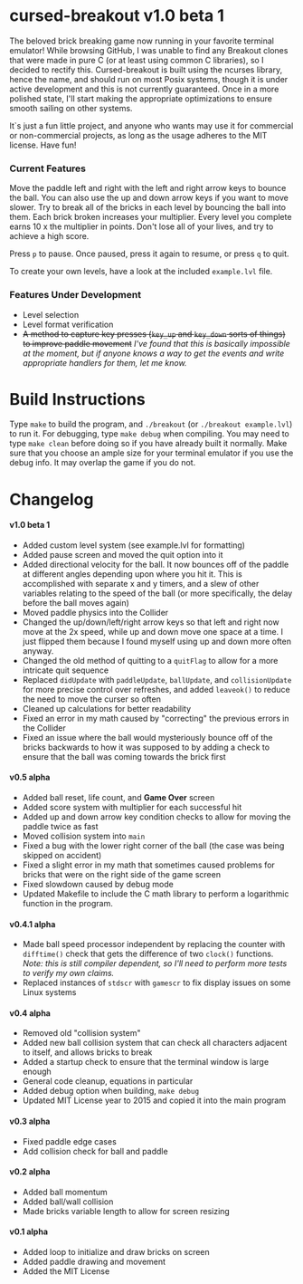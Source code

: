 # cursed-breakout v1.0 beta 1
The beloved brick breaking game now running in your favorite terminal emulator! While browsing GitHub, I was unable to find any Breakout clones that were made in pure C (or at least using common C libraries), so I decided to rectify this. Cursed-breakout is built using the ncurses library, hence the name, and should run on most Posix systems, though it is under active development and this is not currently guaranteed. Once in a more polished state, I'll start making the appropriate optimizations to ensure smooth sailing on other systems.

It`s just a fun little project, and anyone who wants may use it for commercial or non-commercial projects, as long as the usage adheres to the MIT license. Have fun!

### Current Features
Move the paddle left and right with the left and right arrow keys to bounce the ball. You can also use the up and down arrow keys if you want to move slower. Try to break all of the bricks in each level by bouncing the ball into them. Each brick broken increases your multiplier. Every level you complete earns 10 x the multiplier in points. Don't lose all of your lives, and try to achieve a high score.

Press `p` to pause. Once paused, press it again to resume, or press `q` to quit.

To create your own levels, have a look at the included `example.lvl` file.

### Features Under Development
- Level selection
- Level format verification
- ~~A method to capture key presses (`key_up` and `key_down` sorts of things) to improve paddle movement~~ *I've found that this is basically impossible at the moment, but if anyone knows a way to get the events and write appropriate handlers for them, let me know.*

# Build Instructions
Type `make` to build the program, and `./breakout` (or `./breakout example.lvl`) to run it.
For debugging, type `make debug` when compiling. You may need to type `make clean` before doing so if you have already built it normally. Make sure that you choose an ample size for your terminal emulator if you use the debug info. It may overlap the game if you do not. 

# Changelog
#### v1.0 beta 1
- Added custom level system (see example.lvl for formatting)
- Added pause screen and moved the quit option into it
- Added directional velocity for the ball. It now bounces off of the paddle at different angles depending upon where you hit it. This is accomplished with separate x and y timers, and a slew of other variables relating to the speed of the ball (or more specifically, the delay before the ball moves again)
- Moved paddle physics into the Collider
- Changed the up/down/left/right arrow keys so that left and right now move at the 2x speed, while up and down move one space at a time. I just flipped them because I found myself using up and down more often anyway.
- Changed the old method of quitting to a `quitFlag` to allow for a more intricate quit sequence
- Replaced `didUpdate` with `paddleUpdate`, `ballUpdate`, and `collisionUpdate` for more precise control over refreshes, and added `leaveok()` to reduce the need to move the curser so often
- Cleaned up calculations for better readability
- Fixed an error in my math caused by "correcting" the previous errors in the Collider
- Fixed an issue where the ball would mysteriously bounce off of the bricks backwards to how it was supposed to by adding a check to ensure that the ball was coming towards the brick first

#### v0.5 alpha
- Added ball reset, life count, and **Game Over** screen
- Added score system with multiplier for each successful hit
- Added up and down arrow key condition checks to allow for moving the paddle twice as fast
- Moved collision system into `main`
- Fixed a bug with the lower right corner of the ball (the case was being skipped on accident)
- Fixed a slight error in my math that sometimes caused problems for bricks that were on the right side of the game screen
- Fixed slowdown caused by debug mode
- Updated Makefile to include the C math library to perform a logarithmic function in the program.

#### v0.4.1 alpha
- Made ball speed processor independent by replacing the counter with `difftime()` check that gets the difference of two `clock()` functions. *Note: this is still compiler dependent, so I'll need to perform more tests to verify my own claims.*
- Replaced instances of `stdscr` with `gamescr` to fix display issues on some Linux systems

#### v0.4 alpha
- Removed old "collision system"
- Added new ball collision system that can check all characters adjacent to itself, and allows bricks to break
- Added a startup check to ensure that the terminal window is large enough
- General code cleanup, equations in particular
- Added debug option when building, `make debug`
- Updated MIT License year to 2015 and copied it into the main program

#### v0.3 alpha
- Fixed paddle edge cases
- Add collision check for ball and paddle

#### v0.2 alpha
- Added ball momentum
- Added ball/wall collision
- Made bricks variable length to allow for screen resizing

#### v0.1 alpha
- Added loop to initialize and draw bricks on screen
- Added paddle drawing and movement
- Added the MIT License